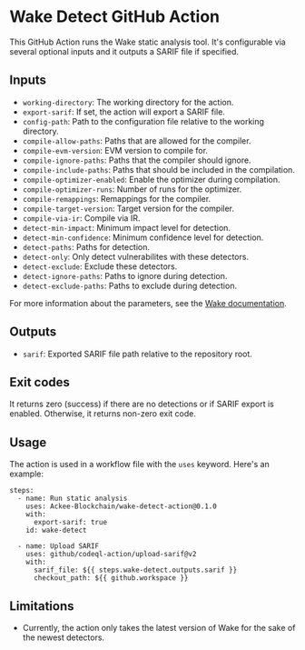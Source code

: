 # Wake Detect GitHub Action

This GitHub Action runs the Wake static analysis tool. It's configurable via several optional inputs and it outputs a SARIF file if specified.

## Inputs

- `working-directory`: The working directory for the action.
- `export-sarif`: If set, the action will export a SARIF file.
- `config-path`: Path to the configuration file relative to the working directory.
- `compile-allow-paths`: Paths that are allowed for the compiler.
- `compile-evm-version`: EVM version to compile for.
- `compile-ignore-paths`: Paths that the compiler should ignore.
- `compile-include-paths`: Paths that should be included in the compilation.
- `compile-optimizer-enabled`: Enable the optimizer during compilation.
- `compile-optimizer-runs`: Number of runs for the optimizer.
- `compile-remappings`: Remappings for the compiler.
- `compile-target-version`: Target version for the compiler.
- `compile-via-ir`: Compile via IR.
- `detect-min-impact`: Minimum impact level for detection.
- `detect-min-confidence`: Minimum confidence level for detection.
- `detect-paths`: Paths for detection.
- `detect-only`: Only detect vulnerabilites with these detectors.
- `detect-exclude`: Exclude these detectors.
- `detect-ignore-paths`: Paths to ignore during detection.
- `detect-exclude-paths`: Paths to exclude during detection.

For more information about the parameters, see the [Wake documentation](https://ackeeblockchain.com/wake/docs/latest/).

## Outputs

- `sarif`: Exported SARIF file path relative to the repository root.

## Exit codes
It returns zero (success) if there are no detections or if SARIF export is enabled. Otherwise, it returns non-zero exit code.

## Usage

The action is used in a workflow file with the `uses` keyword. Here's an example:

```
steps:
  - name: Run static analysis
    uses: Ackee-Blockchain/wake-detect-action@0.1.0
    with:
      export-sarif: true
    id: wake-detect

  - name: Upload SARIF
    uses: github/codeql-action/upload-sarif@v2
    with:
      sarif_file: ${{ steps.wake-detect.outputs.sarif }}
      checkout_path: ${{ github.workspace }}
```

## Limitations
- Currently, the action only takes the latest version of Wake for the sake of the newest detectors.